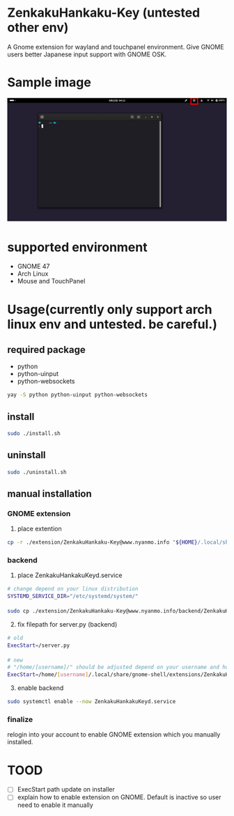 # ZenkakuHankaku-Key (untested other env)
A Gnome extension for wayland and touchpanel environment. Give GNOME users better Japanese input support with GNOME OSK.

# Sample image
 ![サンプル画像](./metadata/sample画像.png)

# supported environment
- GNOME 47 
- Arch Linux
- Mouse and TouchPanel

# Usage(currently only support arch linux env and untested. be careful.)
## required package
- python
- python-uinput
- python-websockets
```bash
yay -S python python-uinput python-websockets
```

## install
```bash
sudo ./install.sh
```
## uninstall
```bash
sudo ./uninstall.sh
```

## manual installation
### GNOME extension
1. place extention
```bash
cp -r ./extension/ZenkakuHankaku-Key@www.nyanmo.info "${HOME}/.local/share/gnome-shell/extensions/ZenkakuHankaku-Key@www.nyanmo.info"
```

### backend
1. place ZenkakuHankakuKeyd.service 
```bash
# change depend on your linux distribution
SYSTEMD_SERVICE_DIR="/etc/systemd/system/"

sudo cp ./extension/ZenkakuHankaku-Key@www.nyanmo.info/backend/ZenkakuHankakuKeyd.service "${SYSTEMD_SERVICE_DIR}ZenkakuHankakuKeyd.service"
```
2. fix filepath for server.py (backend)
```bash
# old
ExecStart=/server.py

# new
# "/home/[username]/" should be adjusted depend on your username and home directory path.
ExecStart=/home/[username]/.local/share/gnome-shell/extensions/ZenkakuHankaku-Key@www.nyanmo.info/backend/server.py
```
3. enable backend
```bash
sudo systemctl enable --now ZenkakuHankakuKeyd.service 
```

### finalize
 relogin into your account to enable GNOME extension which you manually installed.

# TOOD
- [ ] ExecStart path update on installer
- [ ] explain how to enable extension on GNOME. Default is inactive so user need to enable it manually 
